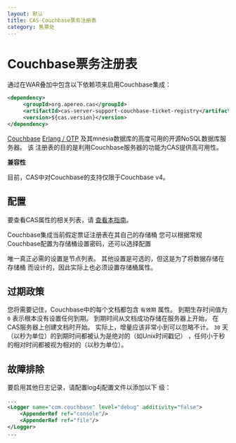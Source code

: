 ```yaml
---
layout: 默认
title: CAS-Couchbase票务注册表
category: 售票处
---
```


# Couchbase票务注册表

通过在WAR叠加中包含以下依赖项来启用Couchbase集成：

```xml
<dependency>
     <groupId>org.apereo.cas</groupId>
     <artifactId>cas-server-support-couchbase-ticket-registry</artifactId>
     <version>${cas.version}</version>
</dependency>
```


[Couchbase](http://www.couchbase.com) [Erlang / OTP](http://www.erlang.org) 及其mnesia数据库的高度可用的开源NoSQL数据库服务器。 该 注册表的目的是利用Couchbase服务器的功能为CAS提供高可用性。

<div class="alert alert-info"><strong>兼容性</strong><p>目前，CAS中对Couchbase的支持仅限于Couchbase v4。</p></div>

## 配置

要查看CAS属性的相关列表，请 [查看本指南](../configuration/Configuration-Properties.html#couchbase-ticket-registry)。

Couchbase集成当前假定票证注册表在其自己的存储桶 您可以根据常规Couchbase配置为存储桶设置密码，还可以选择配置

唯一真正必需的设置是节点列表。 其他设置是可选的，但这是为了将数据存储在存储桶 而设计的，因此实际上也必须设置存储桶属性。

## 过期政策

您将需要记住，Couchbase中的每个文档都包含 `有效期` 属性。 到期生存时间值为 `0` 表示根本没有设置任何到期。 到期时间从文档成功存储在服务器上开始， 在CAS服务器上创建文档时开始。 实际上，增量应该非常小到可以忽略不计。 `30` 天（以秒为单位）的到期时间都被认为是绝对的（如Unix时间戳记） ，任何小于秒的相对时间都被视为相对的（以秒为单位）。

## 故障排除

要启用其他日志记录，请配置log4j配置文件以添加以下 级：

```xml
...
<Logger name="com.couchbase" level="debug" additivity="false">
    <AppenderRef ref="console"/>
    <AppenderRef ref="file"/>
</Logger>
...
```
